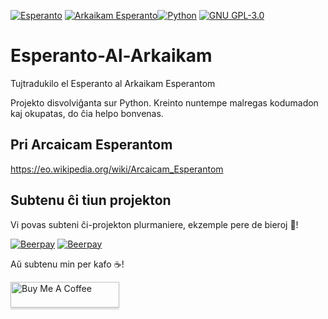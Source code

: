 ﻿
[![Esperanto](https://img.shields.io/badge/Esperanto-jes-green.svg)](https://eo.wikipedia.org/wiki/Esperanto)
[![Arkaikam Esperanto](https://img.shields.io/badge/Arcaicam%20Esperantom-jes-green.svg)](https://eo.wikipedia.org/wiki/Arcaicam_Esperantom)[![Python](https://img.shields.io/github/languages/top/Remusqs1/Esperanto-Al-Arkaikam.svg?colorB=blue)](https://docs.python.org/)
[![GNU GPL-3.0](https://img.shields.io/badge/permesilo-GPL--3.0-red.svg)](https://www.gnu.org/licenses/gpl-3.0.html)


# Esperanto-Al-Arkaikam
Tujtradukilo el Esperanto al Arkaikam Esperantom

Projekto disvolviĝanta sur Python. Kreinto nuntempe malregas kodumadon kaj okupatas, do ĉia helpo bonvenas.

## Pri Arcaicam Esperantom

https://eo.wikipedia.org/wiki/Arcaicam_Esperantom

## Subtenu ĉi tiun projekton
Vi povas subteni ĉi-projekton plurmaniere, ekzemple pere de bieroj :beers:!


[![Beerpay](https://beerpay.io/Remusqs1/Esperanto-Al-Arkaikam/badge.svg?style=beer-square)](https://beerpay.io/Remusqs1/Esperanto-Al-Arkaikam)  [![Beerpay](https://beerpay.io/Remusqs1/Esperanto-Al-Arkaikam/make-wish.svg?style=flat-square)](https://beerpay.io/Remusqs1/Esperanto-Al-Arkaikam?focus=wish)

Aŭ subtenu min per kafo :coffee:!

<a href="buymeacoff.ee/DLx2" target="_blank"><img src="https://www.buymeacoffee.com/assets/img/custom_images/orange_img.png" alt="Buy Me A Coffee" style="height: 41px !important;width: 174px !important;box-shadow: 0px 3px 2px 0px rgba(190, 190, 190, 0.5) !important;-webkit-box-shadow: 0px 3px 2px 0px rgba(190, 190, 190, 0.5) !important;" ></a> 
